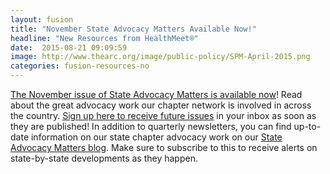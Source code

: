 ```yaml
---
layout: fusion
title: "November State Advocacy Matters Available Now!"
headline: "New Resources from HealthMeet®"
date:  2015-08-21 09:09:59
image: http://www.thearc.org/image/public-policy/SPM-April-2015.png
categories: fusion-resources-no
---
```

<a href="https://www.thearc.org/file/16-086.03-State-Advocacy-Matters-Autumn-2016-v2.pdf?erid=8759001">The November issue of State Advocacy Matters is available now</a>! Read about the great advocacy work our chapter network is involved in across the country. <a href="https://www.thearc.org/page.redir?target=http%3a%2f%2fwww.thearc.org%2fwhat-we-do%2fpublic-policy%2fwhat_policy_sam_signup&srcid=40771&srctid=1&erid=8759001&trid=2179f97b-c888-4427-a7e5-f2485d0eeb4b">Sign up here to receive future issues</a> in your inbox as soon as they are published! In addition to quarterly newsletters, you can find up-to-date information on our state chapter advocacy work on our <a href="https://www.thearc.org/page.redir?target=http%3a%2f%2fwww.stateadvocacymatters.org%2f&srcid=40771&srctid=1&erid=8759001&trid=2179f97b-c888-4427-a7e5-f2485d0eeb4b">State Advocacy Matters blog</a>. Make sure to subscribe to this to receive alerts on state-by-state developments as they happen.
